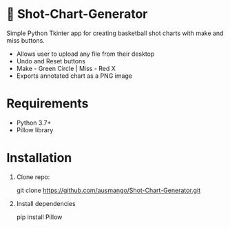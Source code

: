 # 🏀 Shot-Chart-Generator

Simple Python Tkinter app for creating basketball shot charts with make and miss buttons. 

* Allows user to upload any file from their desktop
* Undo and Reset buttons 
* Make - Green Circle | Miss - Red X
* Exports annotated chart as a PNG image

# Requirements

- Python 3.7+
- Pillow library

# Installation

1. Clone repo:

   git clone https://github.com/ausmango/Shot-Chart-Generator.git

2. Install dependencies

   pip install Pillow
